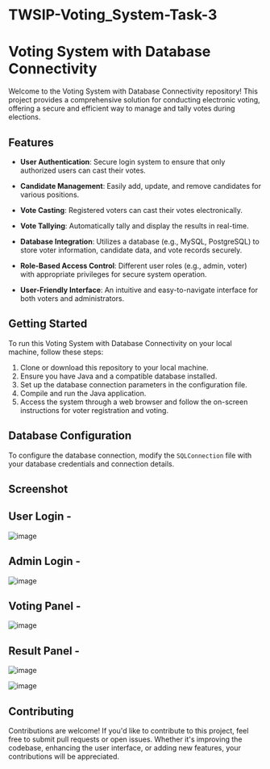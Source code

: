 # TWSIP-Voting_System-Task-3
# Voting System with Database Connectivity

Welcome to the Voting System with Database Connectivity repository! This project provides a comprehensive solution for conducting electronic voting, offering a secure and efficient way to manage and tally votes during elections.

## Features

- **User Authentication**: Secure login system to ensure that only authorized users can cast their votes.

- **Candidate Management**: Easily add, update, and remove candidates for various positions.

- **Vote Casting**: Registered voters can cast their votes electronically.

- **Vote Tallying**: Automatically tally and display the results in real-time.

- **Database Integration**: Utilizes a database (e.g., MySQL, PostgreSQL) to store voter information, candidate data, and vote records securely.

- **Role-Based Access Control**: Different user roles (e.g., admin, voter) with appropriate privileges for secure system operation.

- **User-Friendly Interface**: An intuitive and easy-to-navigate interface for both voters and administrators.

## Getting Started

To run this Voting System with Database Connectivity on your local machine, follow these steps:

1. Clone or download this repository to your local machine.
2. Ensure you have Java and a compatible database installed.
3. Set up the database connection parameters in the configuration file.
4. Compile and run the Java application.
5. Access the system through a web browser and follow the on-screen instructions for voter registration and voting.

## Database Configuration

To configure the database connection, modify the `SQLConnection` file with your database credentials and connection details.

## Screenshot

## User Login -
![image](https://github.com/KM9110/TWSIP-Voting_System-Task-3/assets/87354852/000c37fa-e401-4ca2-87fa-8e7734c178bd)

## Admin Login - 
![image](https://github.com/KM9110/TWSIP-Voting_System-Task-3/assets/87354852/c911d191-fcb7-4957-a26d-d8c6dc38d149)

## Voting Panel - 
![image](https://github.com/KM9110/TWSIP-Voting_System-Task-3/assets/87354852/90bad511-40bd-4207-9abf-e9abfac2a0e7)

## Result Panel - 
![image](https://github.com/KM9110/TWSIP-Voting_System-Task-3/assets/87354852/de4e13a1-b4ba-465b-aca1-686706fb1085)

![image](https://github.com/KM9110/TWSIP-Voting_System-Task-3/assets/87354852/37d14333-9280-4cb0-87c4-f8773f701947)


## Contributing

Contributions are welcome! If you'd like to contribute to this project, feel free to submit pull requests or open issues. Whether it's improving the codebase, enhancing the user interface, or adding new features, your contributions will be appreciated.




